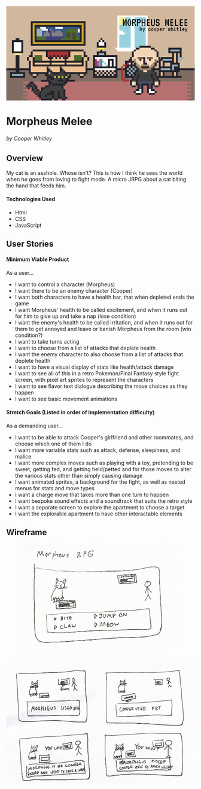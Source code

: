 <img src="./assets/sprites/morpheusmeleeheader.png" alt="Pixel art header with title of game and sprites of Cooper and Morpheus" style="display: block; margin-left: auto; margin-right: auto;">

# Morpheus Melee
###### by Cooper Whitley

## Overview
My cat is an asshole. Whose isn't? This is how I think he sees the world when he goes from loving to fight mode. A micro JRPG about a cat biting the hand that feeds him.
#### Technologies Used
- Html
- CSS
- JavaScript
## User Stories
#### Minimum Viable Product
As a user...
- I want to control a character (Morpheus)
- I want there to be an enemy character (Cooper)
- I want both characters to have a health bar, that when depleted ends the game
- I want Morpheus' health to be called excitement, and when it runs out for him to give up and take a nap (lose condition)
- I want the enemy's health to be called irritation, and when it runs out for them to get annoyed and leave or banish Morpheus from the room (win condition?)
- I want to take turns acting
- I want to choose from a list of attacks that deplete health
- I want the enemy character to also choose from a list of attacks that deplete health
- I want to have a visual display of stats like health/attack damage
- I want to see all of this in a retro Pokemon/Final Fantasy style fight screen, with pixel art sprites to represent the characters
- I want to see flavor text dialogue describing the move choices as they happen
- I want to see basic movement animations
#### Stretch Goals (Listed in order of implementation difficulty)
As a demanding user...
- I want to be able to attack Cooper's girlfriend and other roommates, and choose which one of them I do
- I want more variable stats such as attack, defense, sleepiness, and malice
- I want more complex moves such as playing with a toy, pretending to be sweet, getting fed, and getting held/petted and for those moves to alter the various stats other than simply causing damage
- I want animated sprites, a background for the fight, as well as nested menus for stats and move types
- I want a charge move that takes more than one turn to happen
- I want bespoke sound effects and a soundtrack that suits the retro style
- I want a separate screen to explore the apartment to choose a target
- I want the explorable apartment to have other interactable elements
## Wireframe
<img src="./assets/photos/basic_sketch.jpg" alt="Move choice screen" style="display: block; height: 20rem; margin-left: auto; margin-right: auto;">
<img src="./assets/photos/basic_sketch_2.jpg" alt="Turn outcomes and game win/lose condition" style="display: block; height: 20rem; margin-left: auto; margin-right: auto;">
